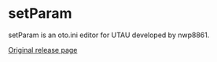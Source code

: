 # setParam
setParam is an oto.ini editor for UTAU developed by nwp8861.

[Original release page](http://nwp8861.web.fc2.com/soft/setParam/index.html)